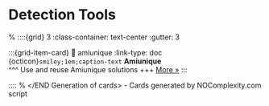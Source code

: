 # Detection Tools 
% <Start Generation of cards> 
::::{grid} 3
:class-container: text-center
:gutter: 3 

:::{grid-item-card}
:link: amiunique
:link-type: doc
{octicon}`smiley;1em;caption-text` **Amiunique**        
^^^
Use and reuse Amiunique solutions
+++
[More »](amiunique)
:::


::::
% </END Generation of cards> - Cards generated by NOComplexity.com script